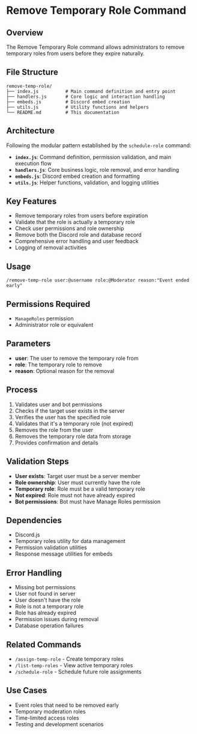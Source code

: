 # Remove Temporary Role Command

## Overview

The Remove Temporary Role command allows administrators to remove temporary roles from users before they expire naturally.

## File Structure

```
remove-temp-role/
├── index.js          # Main command definition and entry point
├── handlers.js       # Core logic and interaction handling
├── embeds.js         # Discord embed creation
├── utils.js          # Utility functions and helpers
└── README.md         # This documentation
```

## Architecture

Following the modular pattern established by the `schedule-role` command:

- **`index.js`**: Command definition, permission validation, and main execution flow
- **`handlers.js`**: Core business logic, role removal, and error handling
- **`embeds.js`**: Discord embed creation and formatting
- **`utils.js`**: Helper functions, validation, and logging utilities

## Key Features

- Remove temporary roles from users before expiration
- Validate that the role is actually a temporary role
- Check user permissions and role ownership
- Remove both the Discord role and database record
- Comprehensive error handling and user feedback
- Logging of removal activities

## Usage

```
/remove-temp-role user:@username role:@Moderator reason:"Event ended early"
```

## Permissions Required

- `ManageRoles` permission
- Administrator role or equivalent

## Parameters

- **user**: The user to remove the temporary role from
- **role**: The temporary role to remove
- **reason**: Optional reason for the removal

## Process

1. Validates user and bot permissions
2. Checks if the target user exists in the server
3. Verifies the user has the specified role
4. Validates that it's a temporary role (not expired)
5. Removes the role from the user
6. Removes the temporary role data from storage
7. Provides confirmation and details

## Validation Steps

- **User exists**: Target user must be a server member
- **Role ownership**: User must currently have the role
- **Temporary role**: Role must be a valid temporary role
- **Not expired**: Role must not have already expired
- **Bot permissions**: Bot must have Manage Roles permission

## Dependencies

- Discord.js
- Temporary roles utility for data management
- Permission validation utilities
- Response message utilities for embeds

## Error Handling

- Missing bot permissions
- User not found in server
- User doesn't have the role
- Role is not a temporary role
- Role has already expired
- Permission issues during removal
- Database operation failures

## Related Commands

- `/assign-temp-role` - Create temporary roles
- `/list-temp-roles` - View active temporary roles
- `/schedule-role` - Schedule future role assignments

## Use Cases

- Event roles that need to be removed early
- Temporary moderation roles
- Time-limited access roles
- Testing and development scenarios
